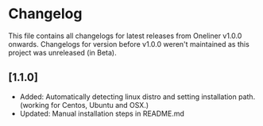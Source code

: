# Changelog

This file contains all changelogs for latest releases from Oneliner v1.0.0 onwards. 
Changelogs for version before v1.0.0 weren't maintained as this project was unreleased (in Beta).

## [1.1.0]


* Added: Automatically detecting linux distro and setting installation path. (working for Centos, Ubuntu and OSX.)
* Updated: Manual installation steps in README.md
